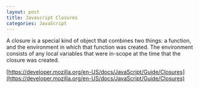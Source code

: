 ```yaml
---
layout: post
title: Javascript Closures
categories: JavaScript
---
```


A closure is a special kind of object that combines two things: a function, and the environment in which that function was created. The environment consists of any local variables that were in-scope at the time that the closure was created.

[https://developer.mozilla.org/en-US/docs/JavaScript/Guide/Closures](https://developer.mozilla.org/en-US/docs/JavaScript/Guide/Closures)
